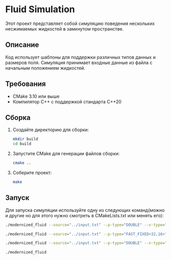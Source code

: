 # Fluid Simulation

Этот проект представляет собой симуляцию поведения нескольких несжимаемых жидкостей в замкнутом пространстве.

## Описание

Код использует шаблоны для поддержки различных типов данных и размеров поля. Симуляция принимает входные данные из файла с начальным положением жидкостей.

## Требования

- CMake 3.10 или выше
- Компилятор C++ с поддержкой стандарта C++20

## Сборка

1. Создайте директорию для сборки:
    ```sh
    mkdir build
    cd build
    ```

2. Запустите CMake для генерации файлов сборки:
    ```sh
    cmake ..
    ```

3. Соберите проект:
    ```sh
    make
    ```

## Запуск

Для запуска симуляции используйте одну из следующих команд(можно и другие но для этого нужно смотреть в CMakeLists.txt или менять его):
```sh
./modernized_fluid --source="../input.txt" --p-type="DOUBLE" --v-type="FIXED<32,16>" --v-flow-type="FAST_FIXED<33,20>"
```
```sh
./modernized_fluid --source="../input.txt" --p-type="FAST_FIXED<32,16>" --v-type="FAST_FIXED<32,16>" --v-flow-type="FAST_FIXED<32,16>"
```
```sh
./modernized_fluid --source="../input.txt" --p-type="DOUBLE" --v-type="DOUBLE" --v-flow-type="DOUBLE"
```
```sh
./modernized_fluid
```